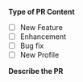 **Type of PR Content**

- [ ] New Feature
- [ ] Enhancement
- [ ] Bug fix
- [ ] New Profile

**Describe the PR**


